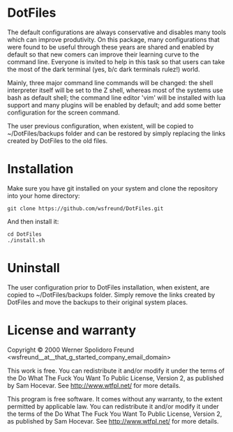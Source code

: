 # DotFiles

The default configurations are always conservative and disables many tools
which can improve produtivity. On this package, many configurations that were
found to be useful through these years are shared and enabled by default so
that new comers can improve their learning curve to the command line.  Everyone
is invited to help in this task so that users can take the most of the dark
terminal (yes, b/c dark terminals rulez!) world.

Mainly, three major command line commands will be changed: the shell
interpreter itself will be set to the Z shell, whereas most of the systems use
bash as default shell; the command line editor 'vim' will be installed with lua
support and many plugins will be enabled by default; and add some better
configuration for the screen command.

The user previous configuration, when existent, will be copied to
~/DotFiles/backups folder and can be restored by simply replacing the links
created by DotFiles to the old files.

# Installation

Make sure you have git installed on your system and clone the
repository into your home directory:

```
git clone https://github.com/wsfreund/DotFiles.git
```

And then install it:

``` 
cd DotFiles
./install.sh
```

# Uninstall

The user configuration prior to DotFiles installation, when existent, are
copied to ~/DotFiles/backups folder. Simply remove the links created by
DotFiles and move the backups to their original system places.

# License and warranty

Copyright © 2000 Werner Spolidoro Freund <wsfreund__at__that_g_started_company_email_domain>

This work is free. You can redistribute it and/or modify it under the
terms of the Do What The Fuck You Want To Public License, Version 2,
as published by Sam Hocevar. See http://www.wtfpl.net/ for more details.

This program is free software. It comes without any warranty, to the
extent permitted by applicable law. You can redistribute it and/or
modify it under the terms of the Do What The Fuck You Want To Public
License, Version 2, as published by Sam Hocevar. See
http://www.wtfpl.net/ for more details.
